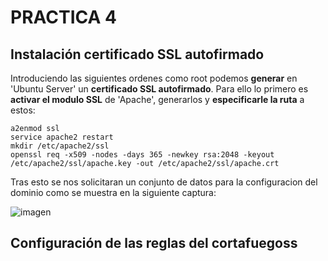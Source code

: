 # PRACTICA 4

## Instalación certificado SSL autofirmado
Introduciendo las siguientes ordenes como root podemos **generar** en 'Ubuntu Server' un **certificado SSL autofirmado**. Para ello lo primero es **activar el modulo SSL** de 'Apache', generarlos y **especificarle la ruta** a estos:

	a2enmod ssl
	service apache2 restart
	mkdir /etc/apache2/ssl
	openssl req -x509 -nodes -days 365 -newkey rsa:2048 -keyout /etc/apache2/ssl/apache.key -out /etc/apache2/ssl/apache.crt

Tras esto se nos solicitaran un conjunto de datos para la configuracion del dominio como se muestra en la siguiente captura:

![imagen](https://github.com/Alberto93GV/SWAP/blob/master/Practica4/img.png)



## Configuración de las reglas del cortafuegoss




